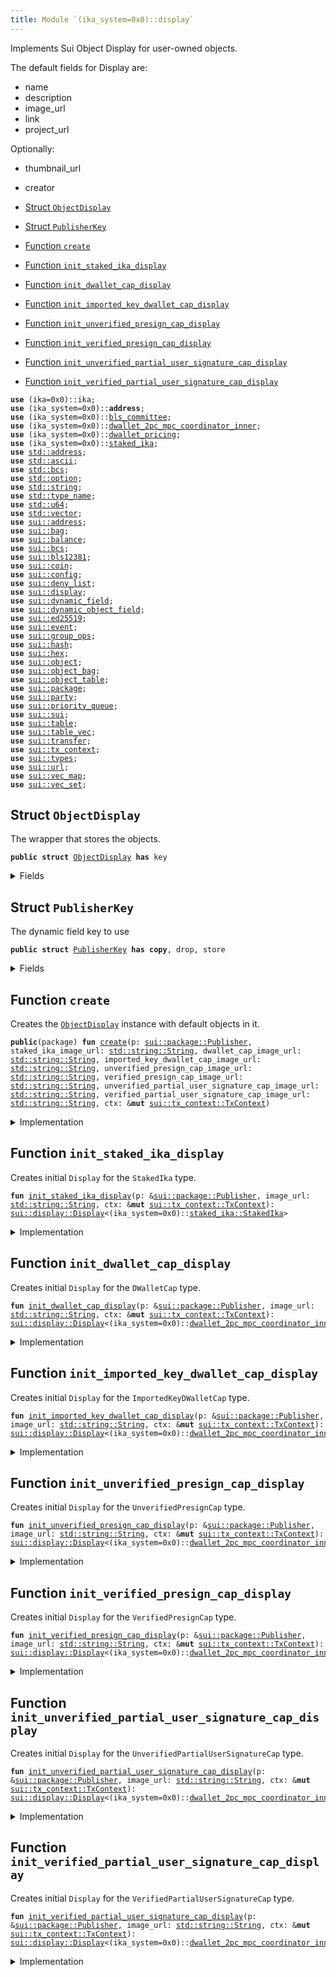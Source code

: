 ```yaml
---
title: Module `(ika_system=0x0)::display`
---
```


Implements Sui Object Display for user-owned objects.

The default fields for Display are:
- name
- description
- image_url
- link
- project_url

Optionally:
- thumbnail_url
- creator


-  [Struct `ObjectDisplay`](#(ika_system=0x0)_display_ObjectDisplay)
-  [Struct `PublisherKey`](#(ika_system=0x0)_display_PublisherKey)
-  [Function `create`](#(ika_system=0x0)_display_create)
-  [Function `init_staked_ika_display`](#(ika_system=0x0)_display_init_staked_ika_display)
-  [Function `init_dwallet_cap_display`](#(ika_system=0x0)_display_init_dwallet_cap_display)
-  [Function `init_imported_key_dwallet_cap_display`](#(ika_system=0x0)_display_init_imported_key_dwallet_cap_display)
-  [Function `init_unverified_presign_cap_display`](#(ika_system=0x0)_display_init_unverified_presign_cap_display)
-  [Function `init_verified_presign_cap_display`](#(ika_system=0x0)_display_init_verified_presign_cap_display)
-  [Function `init_unverified_partial_user_signature_cap_display`](#(ika_system=0x0)_display_init_unverified_partial_user_signature_cap_display)
-  [Function `init_verified_partial_user_signature_cap_display`](#(ika_system=0x0)_display_init_verified_partial_user_signature_cap_display)


<pre><code><b>use</b> (ika=0x0)::ika;
<b>use</b> (ika_system=0x0)::<b>address</b>;
<b>use</b> (ika_system=0x0)::<a href="../ika_system/bls_committee.md#(ika_system=0x0)_bls_committee">bls_committee</a>;
<b>use</b> (ika_system=0x0)::<a href="../ika_system/dwallet_2pc_mpc_coordinator_inner.md#(ika_system=0x0)_dwallet_2pc_mpc_coordinator_inner">dwallet_2pc_mpc_coordinator_inner</a>;
<b>use</b> (ika_system=0x0)::<a href="../ika_system/dwallet_pricing.md#(ika_system=0x0)_dwallet_pricing">dwallet_pricing</a>;
<b>use</b> (ika_system=0x0)::<a href="../ika_system/staked_ika.md#(ika_system=0x0)_staked_ika">staked_ika</a>;
<b>use</b> <a href="../std/address.md#std_address">std::address</a>;
<b>use</b> <a href="../std/ascii.md#std_ascii">std::ascii</a>;
<b>use</b> <a href="../std/bcs.md#std_bcs">std::bcs</a>;
<b>use</b> <a href="../std/option.md#std_option">std::option</a>;
<b>use</b> <a href="../std/string.md#std_string">std::string</a>;
<b>use</b> <a href="../std/type_name.md#std_type_name">std::type_name</a>;
<b>use</b> <a href="../std/u64.md#std_u64">std::u64</a>;
<b>use</b> <a href="../std/vector.md#std_vector">std::vector</a>;
<b>use</b> <a href="../sui/address.md#sui_address">sui::address</a>;
<b>use</b> <a href="../sui/bag.md#sui_bag">sui::bag</a>;
<b>use</b> <a href="../sui/balance.md#sui_balance">sui::balance</a>;
<b>use</b> <a href="../sui/bcs.md#sui_bcs">sui::bcs</a>;
<b>use</b> <a href="../sui/bls12381.md#sui_bls12381">sui::bls12381</a>;
<b>use</b> <a href="../sui/coin.md#sui_coin">sui::coin</a>;
<b>use</b> <a href="../sui/config.md#sui_config">sui::config</a>;
<b>use</b> <a href="../sui/deny_list.md#sui_deny_list">sui::deny_list</a>;
<b>use</b> <a href="../sui/display.md#sui_display">sui::display</a>;
<b>use</b> <a href="../sui/dynamic_field.md#sui_dynamic_field">sui::dynamic_field</a>;
<b>use</b> <a href="../sui/dynamic_object_field.md#sui_dynamic_object_field">sui::dynamic_object_field</a>;
<b>use</b> <a href="../sui/ed25519.md#sui_ed25519">sui::ed25519</a>;
<b>use</b> <a href="../sui/event.md#sui_event">sui::event</a>;
<b>use</b> <a href="../sui/group_ops.md#sui_group_ops">sui::group_ops</a>;
<b>use</b> <a href="../sui/hash.md#sui_hash">sui::hash</a>;
<b>use</b> <a href="../sui/hex.md#sui_hex">sui::hex</a>;
<b>use</b> <a href="../sui/object.md#sui_object">sui::object</a>;
<b>use</b> <a href="../sui/object_bag.md#sui_object_bag">sui::object_bag</a>;
<b>use</b> <a href="../sui/object_table.md#sui_object_table">sui::object_table</a>;
<b>use</b> <a href="../sui/package.md#sui_package">sui::package</a>;
<b>use</b> <a href="../sui/party.md#sui_party">sui::party</a>;
<b>use</b> <a href="../sui/priority_queue.md#sui_priority_queue">sui::priority_queue</a>;
<b>use</b> <a href="../sui/sui.md#sui_sui">sui::sui</a>;
<b>use</b> <a href="../sui/table.md#sui_table">sui::table</a>;
<b>use</b> <a href="../sui/table_vec.md#sui_table_vec">sui::table_vec</a>;
<b>use</b> <a href="../sui/transfer.md#sui_transfer">sui::transfer</a>;
<b>use</b> <a href="../sui/tx_context.md#sui_tx_context">sui::tx_context</a>;
<b>use</b> <a href="../sui/types.md#sui_types">sui::types</a>;
<b>use</b> <a href="../sui/url.md#sui_url">sui::url</a>;
<b>use</b> <a href="../sui/vec_map.md#sui_vec_map">sui::vec_map</a>;
<b>use</b> <a href="../sui/vec_set.md#sui_vec_set">sui::vec_set</a>;
</code></pre>



<a name="(ika_system=0x0)_display_ObjectDisplay"></a>

## Struct `ObjectDisplay`

The wrapper that stores the objects.


<pre><code><b>public</b> <b>struct</b> <a href="../ika_system/display.md#(ika_system=0x0)_display_ObjectDisplay">ObjectDisplay</a> <b>has</b> key
</code></pre>



<details>
<summary>Fields</summary>


<dl>
<dt>
<code>id: <a href="../sui/object.md#sui_object_UID">sui::object::UID</a></code>
</dt>
<dd>
</dd>
<dt>
<code>inner: <a href="../sui/object_bag.md#sui_object_bag_ObjectBag">sui::object_bag::ObjectBag</a></code>
</dt>
<dd>
</dd>
</dl>


</details>

<a name="(ika_system=0x0)_display_PublisherKey"></a>

## Struct `PublisherKey`

The dynamic field key to use


<pre><code><b>public</b> <b>struct</b> <a href="../ika_system/display.md#(ika_system=0x0)_display_PublisherKey">PublisherKey</a> <b>has</b> <b>copy</b>, drop, store
</code></pre>



<details>
<summary>Fields</summary>


<dl>
</dl>


</details>

<a name="(ika_system=0x0)_display_create"></a>

## Function `create`

Creates the <code><a href="../ika_system/display.md#(ika_system=0x0)_display_ObjectDisplay">ObjectDisplay</a></code> instance with default objects in it.


<pre><code><b>public</b>(package) <b>fun</b> <a href="../ika_system/display.md#(ika_system=0x0)_display_create">create</a>(p: <a href="../sui/package.md#sui_package_Publisher">sui::package::Publisher</a>, staked_ika_image_url: <a href="../std/string.md#std_string_String">std::string::String</a>, dwallet_cap_image_url: <a href="../std/string.md#std_string_String">std::string::String</a>, imported_key_dwallet_cap_image_url: <a href="../std/string.md#std_string_String">std::string::String</a>, unverified_presign_cap_image_url: <a href="../std/string.md#std_string_String">std::string::String</a>, verified_presign_cap_image_url: <a href="../std/string.md#std_string_String">std::string::String</a>, unverified_partial_user_signature_cap_image_url: <a href="../std/string.md#std_string_String">std::string::String</a>, verified_partial_user_signature_cap_image_url: <a href="../std/string.md#std_string_String">std::string::String</a>, ctx: &<b>mut</b> <a href="../sui/tx_context.md#sui_tx_context_TxContext">sui::tx_context::TxContext</a>)
</code></pre>



<details>
<summary>Implementation</summary>


<pre><code><b>public</b>(package) <b>fun</b> <a href="../ika_system/display.md#(ika_system=0x0)_display_create">create</a>(
    p: Publisher,
    staked_ika_image_url: String,
    dwallet_cap_image_url: String,
    imported_key_dwallet_cap_image_url: String,
    unverified_presign_cap_image_url: String,
    verified_presign_cap_image_url: String,
    unverified_partial_user_signature_cap_image_url: String,
    verified_partial_user_signature_cap_image_url: String,
    ctx: &<b>mut</b> TxContext,
) {
    <b>let</b> <b>mut</b> inner = object_bag::new(ctx);
    inner.add(type_name::get&lt;StakedIka&gt;(), <a href="../ika_system/display.md#(ika_system=0x0)_display_init_staked_ika_display">init_staked_ika_display</a>(&p, staked_ika_image_url, ctx));
    inner.add(
        type_name::get&lt;DWalletCap&gt;(),
        <a href="../ika_system/display.md#(ika_system=0x0)_display_init_dwallet_cap_display">init_dwallet_cap_display</a>(&p, dwallet_cap_image_url, ctx),
    );
    inner.add(
        type_name::get&lt;ImportedKeyDWalletCap&gt;(),
        <a href="../ika_system/display.md#(ika_system=0x0)_display_init_imported_key_dwallet_cap_display">init_imported_key_dwallet_cap_display</a>(&p, imported_key_dwallet_cap_image_url, ctx),
    );
    inner.add(
        type_name::get&lt;UnverifiedPresignCap&gt;(),
        <a href="../ika_system/display.md#(ika_system=0x0)_display_init_unverified_presign_cap_display">init_unverified_presign_cap_display</a>(&p, unverified_presign_cap_image_url, ctx),
    );
    inner.add(
        type_name::get&lt;VerifiedPresignCap&gt;(),
        <a href="../ika_system/display.md#(ika_system=0x0)_display_init_verified_presign_cap_display">init_verified_presign_cap_display</a>(&p, verified_presign_cap_image_url, ctx),
    );
    inner.add(
        type_name::get&lt;UnverifiedPartialUserSignatureCap&gt;(),
        <a href="../ika_system/display.md#(ika_system=0x0)_display_init_unverified_partial_user_signature_cap_display">init_unverified_partial_user_signature_cap_display</a>(
            &p,
            unverified_partial_user_signature_cap_image_url,
            ctx,
        ),
    );
    inner.add(
        type_name::get&lt;VerifiedPartialUserSignatureCap&gt;(),
        <a href="../ika_system/display.md#(ika_system=0x0)_display_init_verified_partial_user_signature_cap_display">init_verified_partial_user_signature_cap_display</a>(
            &p,
            verified_partial_user_signature_cap_image_url,
            ctx,
        ),
    );
    inner.add(<a href="../ika_system/display.md#(ika_system=0x0)_display_PublisherKey">PublisherKey</a>(), p);
    transfer::share_object(<a href="../ika_system/display.md#(ika_system=0x0)_display_ObjectDisplay">ObjectDisplay</a> { id: object::new(ctx), inner })
}
</code></pre>



</details>

<a name="(ika_system=0x0)_display_init_staked_ika_display"></a>

## Function `init_staked_ika_display`

Creates initial <code>Display</code> for the <code>StakedIka</code> type.


<pre><code><b>fun</b> <a href="../ika_system/display.md#(ika_system=0x0)_display_init_staked_ika_display">init_staked_ika_display</a>(p: &<a href="../sui/package.md#sui_package_Publisher">sui::package::Publisher</a>, image_url: <a href="../std/string.md#std_string_String">std::string::String</a>, ctx: &<b>mut</b> <a href="../sui/tx_context.md#sui_tx_context_TxContext">sui::tx_context::TxContext</a>): <a href="../sui/display.md#sui_display_Display">sui::display::Display</a>&lt;(ika_system=0x0)::<a href="../ika_system/staked_ika.md#(ika_system=0x0)_staked_ika_StakedIka">staked_ika::StakedIka</a>&gt;
</code></pre>



<details>
<summary>Implementation</summary>


<pre><code><b>fun</b> <a href="../ika_system/display.md#(ika_system=0x0)_display_init_staked_ika_display">init_staked_ika_display</a>(
    p: &Publisher,
    image_url: String,
    ctx: &<b>mut</b> TxContext,
): Display&lt;StakedIka&gt; {
    <b>let</b> <b>mut</b> d = display::new(p, ctx);
    d.add(b"name".to_string(), b"Staked IKA ({principal} INKU)".to_string());
    d.add(
        b"description".to_string(),
        b"Staked <b>for</b> <a href="../ika_system/validator.md#(ika_system=0x0)_validator">validator</a>: {validator_id}, activates at: {activation_epoch}".to_string(),
    );
    d.add(b"image_url".to_string(), image_url);
    d.add(b"project_url".to_string(), b"https://ika.xyz/".to_string());
    d.add(b"link".to_string(), b"".to_string());
    d.update_version();
    d
}
</code></pre>



</details>

<a name="(ika_system=0x0)_display_init_dwallet_cap_display"></a>

## Function `init_dwallet_cap_display`

Creates initial <code>Display</code> for the <code>DWalletCap</code> type.


<pre><code><b>fun</b> <a href="../ika_system/display.md#(ika_system=0x0)_display_init_dwallet_cap_display">init_dwallet_cap_display</a>(p: &<a href="../sui/package.md#sui_package_Publisher">sui::package::Publisher</a>, image_url: <a href="../std/string.md#std_string_String">std::string::String</a>, ctx: &<b>mut</b> <a href="../sui/tx_context.md#sui_tx_context_TxContext">sui::tx_context::TxContext</a>): <a href="../sui/display.md#sui_display_Display">sui::display::Display</a>&lt;(ika_system=0x0)::<a href="../ika_system/dwallet_2pc_mpc_coordinator_inner.md#(ika_system=0x0)_dwallet_2pc_mpc_coordinator_inner_DWalletCap">dwallet_2pc_mpc_coordinator_inner::DWalletCap</a>&gt;
</code></pre>



<details>
<summary>Implementation</summary>


<pre><code><b>fun</b> <a href="../ika_system/display.md#(ika_system=0x0)_display_init_dwallet_cap_display">init_dwallet_cap_display</a>(
    p: &Publisher,
    image_url: String,
    ctx: &<b>mut</b> TxContext,
): Display&lt;DWalletCap&gt; {
    <b>let</b> <b>mut</b> d = display::new(p, ctx);
    d.add(b"name".to_string(), b"DWallet Cap".to_string());
    d.add(
        b"description".to_string(),
        b"DWallet cap <b>for</b>: {dwallet_id}".to_string(),
    );
    d.add(b"image_url".to_string(), image_url);
    d.add(b"project_url".to_string(), b"https://ika.xyz/".to_string());
    d.add(b"link".to_string(), b"".to_string());
    d.update_version();
    d
}
</code></pre>



</details>

<a name="(ika_system=0x0)_display_init_imported_key_dwallet_cap_display"></a>

## Function `init_imported_key_dwallet_cap_display`

Creates initial <code>Display</code> for the <code>ImportedKeyDWalletCap</code> type.


<pre><code><b>fun</b> <a href="../ika_system/display.md#(ika_system=0x0)_display_init_imported_key_dwallet_cap_display">init_imported_key_dwallet_cap_display</a>(p: &<a href="../sui/package.md#sui_package_Publisher">sui::package::Publisher</a>, image_url: <a href="../std/string.md#std_string_String">std::string::String</a>, ctx: &<b>mut</b> <a href="../sui/tx_context.md#sui_tx_context_TxContext">sui::tx_context::TxContext</a>): <a href="../sui/display.md#sui_display_Display">sui::display::Display</a>&lt;(ika_system=0x0)::<a href="../ika_system/dwallet_2pc_mpc_coordinator_inner.md#(ika_system=0x0)_dwallet_2pc_mpc_coordinator_inner_ImportedKeyDWalletCap">dwallet_2pc_mpc_coordinator_inner::ImportedKeyDWalletCap</a>&gt;
</code></pre>



<details>
<summary>Implementation</summary>


<pre><code><b>fun</b> <a href="../ika_system/display.md#(ika_system=0x0)_display_init_imported_key_dwallet_cap_display">init_imported_key_dwallet_cap_display</a>(
    p: &Publisher,
    image_url: String,
    ctx: &<b>mut</b> TxContext,
): Display&lt;ImportedKeyDWalletCap&gt; {
    <b>let</b> <b>mut</b> d = display::new(p, ctx);
    d.add(b"name".to_string(), b"Imported Key DWallet Cap".to_string());
    d.add(
        b"description".to_string(),
        b"Imported key dWallet cap <b>for</b>: {dwallet_id}".to_string(),
    );
    d.add(b"image_url".to_string(), image_url);
    d.add(b"project_url".to_string(), b"https://ika.xyz/".to_string());
    d.add(b"link".to_string(), b"".to_string());
    d.update_version();
    d
}
</code></pre>



</details>

<a name="(ika_system=0x0)_display_init_unverified_presign_cap_display"></a>

## Function `init_unverified_presign_cap_display`

Creates initial <code>Display</code> for the <code>UnverifiedPresignCap</code> type.


<pre><code><b>fun</b> <a href="../ika_system/display.md#(ika_system=0x0)_display_init_unverified_presign_cap_display">init_unverified_presign_cap_display</a>(p: &<a href="../sui/package.md#sui_package_Publisher">sui::package::Publisher</a>, image_url: <a href="../std/string.md#std_string_String">std::string::String</a>, ctx: &<b>mut</b> <a href="../sui/tx_context.md#sui_tx_context_TxContext">sui::tx_context::TxContext</a>): <a href="../sui/display.md#sui_display_Display">sui::display::Display</a>&lt;(ika_system=0x0)::<a href="../ika_system/dwallet_2pc_mpc_coordinator_inner.md#(ika_system=0x0)_dwallet_2pc_mpc_coordinator_inner_UnverifiedPresignCap">dwallet_2pc_mpc_coordinator_inner::UnverifiedPresignCap</a>&gt;
</code></pre>



<details>
<summary>Implementation</summary>


<pre><code><b>fun</b> <a href="../ika_system/display.md#(ika_system=0x0)_display_init_unverified_presign_cap_display">init_unverified_presign_cap_display</a>(
    p: &Publisher,
    image_url: String,
    ctx: &<b>mut</b> TxContext,
): Display&lt;UnverifiedPresignCap&gt; {
    <b>let</b> <b>mut</b> d = display::new(p, ctx);
    d.add(b"name".to_string(), b"Unverified Presign Cap".to_string());
    d.add(
        b"description".to_string(),
        b"Unverified presign cap <b>for</b>: {presign_id}, dWallet: {dwallet_id}".to_string(),
    );
    d.add(b"image_url".to_string(), image_url);
    d.add(b"project_url".to_string(), b"https://ika.xyz/".to_string());
    d.add(b"link".to_string(), b"".to_string());
    d.update_version();
    d
}
</code></pre>



</details>

<a name="(ika_system=0x0)_display_init_verified_presign_cap_display"></a>

## Function `init_verified_presign_cap_display`

Creates initial <code>Display</code> for the <code>VerifiedPresignCap</code> type.


<pre><code><b>fun</b> <a href="../ika_system/display.md#(ika_system=0x0)_display_init_verified_presign_cap_display">init_verified_presign_cap_display</a>(p: &<a href="../sui/package.md#sui_package_Publisher">sui::package::Publisher</a>, image_url: <a href="../std/string.md#std_string_String">std::string::String</a>, ctx: &<b>mut</b> <a href="../sui/tx_context.md#sui_tx_context_TxContext">sui::tx_context::TxContext</a>): <a href="../sui/display.md#sui_display_Display">sui::display::Display</a>&lt;(ika_system=0x0)::<a href="../ika_system/dwallet_2pc_mpc_coordinator_inner.md#(ika_system=0x0)_dwallet_2pc_mpc_coordinator_inner_VerifiedPresignCap">dwallet_2pc_mpc_coordinator_inner::VerifiedPresignCap</a>&gt;
</code></pre>



<details>
<summary>Implementation</summary>


<pre><code><b>fun</b> <a href="../ika_system/display.md#(ika_system=0x0)_display_init_verified_presign_cap_display">init_verified_presign_cap_display</a>(
    p: &Publisher,
    image_url: String,
    ctx: &<b>mut</b> TxContext,
): Display&lt;VerifiedPresignCap&gt; {
    <b>let</b> <b>mut</b> d = display::new(p, ctx);
    d.add(b"name".to_string(), b"Verified Presign Cap".to_string());
    d.add(
        b"description".to_string(),
        b"Verified presign cap <b>for</b>: {presign_id}, dWallet: {dwallet_id}".to_string(),
    );
    d.add(b"image_url".to_string(), image_url);
    d.add(b"project_url".to_string(), b"https://ika.xyz/".to_string());
    d.add(b"link".to_string(), b"".to_string());
    d.update_version();
    d
}
</code></pre>



</details>

<a name="(ika_system=0x0)_display_init_unverified_partial_user_signature_cap_display"></a>

## Function `init_unverified_partial_user_signature_cap_display`

Creates initial <code>Display</code> for the <code>UnverifiedPartialUserSignatureCap</code> type.


<pre><code><b>fun</b> <a href="../ika_system/display.md#(ika_system=0x0)_display_init_unverified_partial_user_signature_cap_display">init_unverified_partial_user_signature_cap_display</a>(p: &<a href="../sui/package.md#sui_package_Publisher">sui::package::Publisher</a>, image_url: <a href="../std/string.md#std_string_String">std::string::String</a>, ctx: &<b>mut</b> <a href="../sui/tx_context.md#sui_tx_context_TxContext">sui::tx_context::TxContext</a>): <a href="../sui/display.md#sui_display_Display">sui::display::Display</a>&lt;(ika_system=0x0)::<a href="../ika_system/dwallet_2pc_mpc_coordinator_inner.md#(ika_system=0x0)_dwallet_2pc_mpc_coordinator_inner_UnverifiedPartialUserSignatureCap">dwallet_2pc_mpc_coordinator_inner::UnverifiedPartialUserSignatureCap</a>&gt;
</code></pre>



<details>
<summary>Implementation</summary>


<pre><code><b>fun</b> <a href="../ika_system/display.md#(ika_system=0x0)_display_init_unverified_partial_user_signature_cap_display">init_unverified_partial_user_signature_cap_display</a>(
    p: &Publisher,
    image_url: String,
    ctx: &<b>mut</b> TxContext,
): Display&lt;UnverifiedPartialUserSignatureCap&gt; {
    <b>let</b> <b>mut</b> d = display::new(p, ctx);
    d.add(b"name".to_string(), b"Unverified Partial User Signature Cap".to_string());
    d.add(
        b"description".to_string(),
        b"Unverified partial user signature cap <b>for</b>: {partial_centralized_signed_message_id}".to_string(),
    );
    d.add(b"image_url".to_string(), image_url);
    d.add(b"project_url".to_string(), b"https://ika.xyz/".to_string());
    d.add(b"link".to_string(), b"".to_string());
    d.update_version();
    d
}
</code></pre>



</details>

<a name="(ika_system=0x0)_display_init_verified_partial_user_signature_cap_display"></a>

## Function `init_verified_partial_user_signature_cap_display`

Creates initial <code>Display</code> for the <code>VerifiedPartialUserSignatureCap</code> type.


<pre><code><b>fun</b> <a href="../ika_system/display.md#(ika_system=0x0)_display_init_verified_partial_user_signature_cap_display">init_verified_partial_user_signature_cap_display</a>(p: &<a href="../sui/package.md#sui_package_Publisher">sui::package::Publisher</a>, image_url: <a href="../std/string.md#std_string_String">std::string::String</a>, ctx: &<b>mut</b> <a href="../sui/tx_context.md#sui_tx_context_TxContext">sui::tx_context::TxContext</a>): <a href="../sui/display.md#sui_display_Display">sui::display::Display</a>&lt;(ika_system=0x0)::<a href="../ika_system/dwallet_2pc_mpc_coordinator_inner.md#(ika_system=0x0)_dwallet_2pc_mpc_coordinator_inner_VerifiedPartialUserSignatureCap">dwallet_2pc_mpc_coordinator_inner::VerifiedPartialUserSignatureCap</a>&gt;
</code></pre>



<details>
<summary>Implementation</summary>


<pre><code><b>fun</b> <a href="../ika_system/display.md#(ika_system=0x0)_display_init_verified_partial_user_signature_cap_display">init_verified_partial_user_signature_cap_display</a>(
    p: &Publisher,
    image_url: String,
    ctx: &<b>mut</b> TxContext,
): Display&lt;VerifiedPartialUserSignatureCap&gt; {
    <b>let</b> <b>mut</b> d = display::new(p, ctx);
    d.add(b"name".to_string(), b"Verified Partial User Signature Cap".to_string());
    d.add(
        b"description".to_string(),
        b"Verified partial user signature cap <b>for</b>: {partial_centralized_signed_message_id}".to_string(),
    );
    d.add(b"image_url".to_string(), image_url);
    d.add(b"project_url".to_string(), b"https://ika.xyz/".to_string());
    d.add(b"link".to_string(), b"".to_string());
    d.update_version();
    d
}
</code></pre>



</details>
